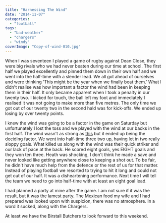 ```yaml
---
title: "Harnessing The Wind"
date: "2014-11-07"
categories: 
  - "football"
tags: 
  - "bad-weather"
  - "chargers"
  - "windy"
coverImage: "Copy-of-wind-010.jpg"
---
```


When I was seventeen I played a game of rugby against Dean Close, they were big rivals who we had never beaten during our time at school. The first half we played excellently and pinned them down in their own half and we went into the half-time with a slender lead. We all got ahead of ourselves and were thinking 'This might be the year when we finally beat them.' What I didn't realise was how important a factor the wind had been in keeping them in their half. It only became apparent when I took a penalty in our twenty two. I kicked for touch, the ball left my foot and immediately I realised it was not going to make more than five metres. The only time we got out of our twenty two in the second hald was for kick-offs. We ended up losing by over twenty points.

I knew the wind was going to be a factor in the game on Saturday but unfortunately I lost the toss and we played with the wind at our backs in the first half. The wind wasn't as strong as [this](http://www.theguardian.com/football/video/2012/feb/29/goalkeeper-scores-wind-assisted-own-goal-video) but it ended up being the deciding factor. We went into half-time three two up, having let in two really sloppy goals. What killed us along with the wind was their quick striker and our lack of pace at the back. He scored eight goals, yes EIGHT goals and they won ten three. Heath was shocking, I don't think he made a save and never looked like getting anywhere close to keeping a shot out. To be fair, he didn't have much help from the defence or the rest of us for that matter. Instead of playing football we resorted to trying to hit it long and could not get out of our half. It was a disheartening performance. Next time I will tell the team we need to go into half-time with at least an eight goal lead.

I had planned a party at mine after the game. I am not sure if it was the result, but it was the lamest party. The Mexican food my wife and I had prepared was looked upon with suspicion, there was no atmosphere. In a word it sucked, along with the Chargers.

At least we have the Birstall Butchers to look forward to this weekend.
